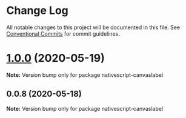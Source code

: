 # Change Log

All notable changes to this project will be documented in this file.
See [Conventional Commits](https://conventionalcommits.org) for commit guidelines.

# [1.0.0](https://github.com/farfromrefug/nativescript-canvaslabel/compare/v0.0.8...v1.0.0) (2020-05-19)

**Note:** Version bump only for package nativescript-canvaslabel





## 0.0.8 (2020-05-18)

**Note:** Version bump only for package nativescript-canvaslabel
